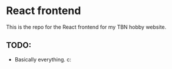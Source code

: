 # React frontend
This is the repo for the React frontend for my TBN hobby website.

## TODO:
* Basically everything. c: